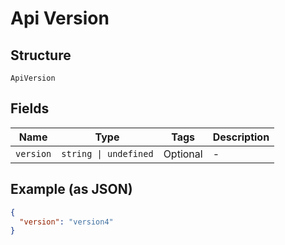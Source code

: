 
# Api Version

## Structure

`ApiVersion`

## Fields

| Name | Type | Tags | Description |
|  --- | --- | --- | --- |
| `version` | `string \| undefined` | Optional | - |

## Example (as JSON)

```json
{
  "version": "version4"
}
```

